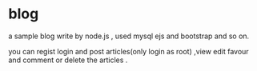 # blog
  a sample blog write by node.js , used mysql  ejs and bootstrap and so on.

  you can regist  login  and post articles(only login as root) ,view  edit favour and  comment or delete the articles .
